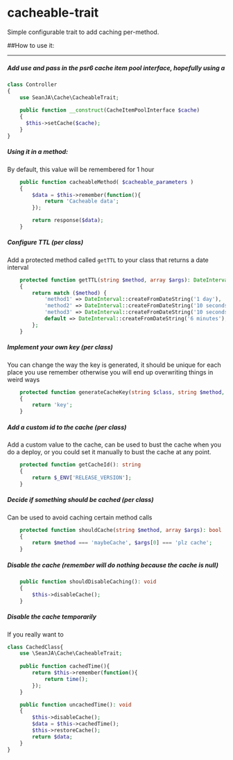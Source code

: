 # cacheable-trait
Simple configurable trait to add caching per-method.

##How to use it:

---
##### Add use and pass in the psr6 cache item pool interface, hopefully using a 

```php
class Controller
{
    use SeanJA\Cache\CacheableTrait;
    
    public function __construct(CacheItemPoolInterface $cache)
    {
      $this->setCache($cache);
    }
}
```
##### Using it in a method:
By default, this value will be remembered for 1 hour
```php
    public function cacheableMethod( $cacheable_parameters )
    {
        $data = $this->remember(function(){
            return 'Cacheable data';
        });

        return response($data);
    }
```

##### Configure TTL (per class)
Add a protected method called `getTTL` to your class that returns a date interval
```php
    protected function getTTL(string $method, array $args): DateInterval
    {
        return match ($method) {
            'method1' => DateInterval::createFromDateString('1 day'),
            'method2' => DateInterval::createFromDateString('10 seconds'),
            'method3' => DateInterval::createFromDateString('10 seconds'),
            default => DateInterval::createFromDateString('6 minutes'),
        };
    }
```

##### Implement your own key (per class)
You can change the way the key is generated, it should be unique for each place you use remember otherwise you will
end up overwriting things in weird ways
```php
    protected function generateCacheKey(string $class, string $method, array $args): string
    {
        return 'key';
    }
```

##### Add a custom id to the cache (per class)
Add a custom value to the cache, can be used to bust the cache when you do a deploy, or you could set it manually to
bust the cache at any point.
```php
    protected function getCacheId(): string
    {
        return $_ENV['RELEASE_VERSION'];
    }
```

##### Decide if something should be cached (per class)
Can be used to avoid caching certain method calls
```php
    protected function shouldCache(string $method, array $args): bool
    {
        return $method === 'maybeCache', $args[0] === 'plz cache';
    }
```

##### Disable the cache (remember will do nothing because the cache is null)
```php
    public function shouldDisableCaching(): void
    {
        $this->disableCache();
    }
```

##### Disable the cache temporarily
If you really want to
```php
class CachedClass{
    use \SeanJA\Cache\CacheableTrait;
    
    public function cachedTime(){
        return $this->remember(function(){
            return time();
        });
    }

    public function uncachedTime(): void
    {
        $this->disableCache();
        $data = $this->cachedTime();
        $this->restoreCache();
        return $data; 
    }
}
```
